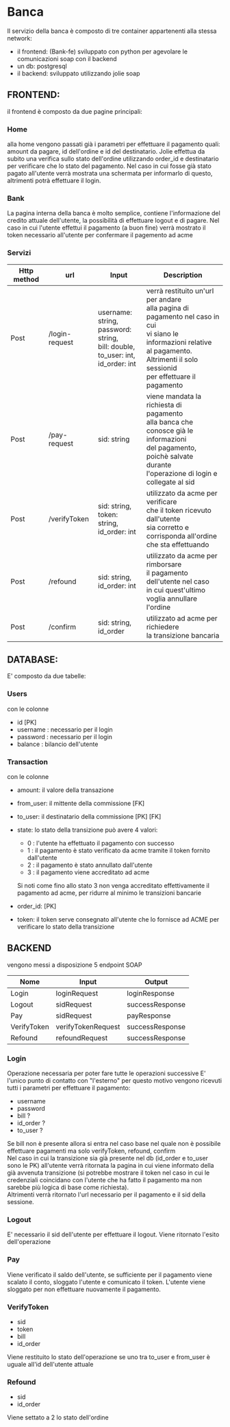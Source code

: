 # Banca

Il servizio della banca è composto di tre container appartenenti alla stessa network:
- il frontend: (Bank-fe) sviluppato con python per agevolare le comunicazioni soap con il backend
- un db:  postgresql
- il backend:  sviluppato utilizzando jolie soap

## FRONTEND:
il frontend è composto da due pagine principali:
### Home
alla home vengono passati già i parametri per effettuare il pagamento quali: amount da pagare, id dell'ordine e id del destinatario.
Jolie effettua da subito una verifica sullo stato dell'ordine utilizzando order_id e destinatario per verificare che lo stato del pagamento.
Nel caso in cui fosse già stato pagato all'utente verrà mostrata una schermata per informarlo di questo, altrimenti potrà effettuare il login.

### Bank
La pagina interna della banca è molto semplice, contiene l'informazione del credito attuale dell'utente, la possibilità di effettuare logout e di pagare.
Nel caso in cui l'utente effettui il pagamento (a buon fine) verrà mostrato il token necessario all'utente per confermare il pagemento ad acme

### Servizi
| Http method | url            | Input                                                                                          | Description                                                                                                                                                                                  |
|-------------|----------------|------------------------------------------------------------------------------------------------|----------------------------------------------------------------------------------------------------------------------------------------------------------------------------------------------|
| Post        | /login-request | username: string, <br/>password: string,<br/>bill: double,<br/>to_user: int,<br/>id_order: int | verrà restituito un'url per andare<br/>alla pagina di pagamento nel caso in cui<br/>vi siano le informazioni relative<br/>al pagamento. Altrimenti il solo sessionid<br/>per effettuare il pagamento |
| Post        | /pay-request   | sid: string                                                                                    | viene mandata la richiesta di pagamento<br/> alla banca che conosce già le informazioni<br/> del pagamento, poichè salvate durante<br/> l'operazione di login e collegate al sid             |
| Post        | /verifyToken   | sid: string,<br/>token: string,<br/>id_order: int                                              | utilizzato da acme per verificare<br/> che il token ricevuto dall'utente<br/> sia corretto e corrisponda all'ordine<br/> che sta effettuando                                                 |
| Post        | /refound              | sid: string,<br/>id_order: int                                                                 | utilizzato da acme per rimborsare<br/> il pagamento dell'utente nel caso<br/> in cui quest'ultimo voglia annullare l'ordine                                                                  |
| Post        |/confirm| sid: string, <br/>id_order                                                                     | utilizzato ad acme per richiedere <br/>la transizione bancaria                                                                                                                                    |

## DATABASE:
E' composto da due tabelle:

### Users
con le colonne
- id [PK]
- username : necessario per il login
- password : necessario per il login
- balance : bilancio dell'utente

### Transaction
con le colonne
- amount: il valore della transazione
- from_user: il mittente della commissione [FK]
- to_user: il destinatario della commissione [PK] [FK]
- state: lo stato della transizione può avere 4 valori:
  - 0 : l'utente ha effettuato il pagamento con successo
  - 1 : il pagamento è stato verificato da acme tramite il token fornito dall'utente
  - 2 : il pagamento è stato annullato dall'utente
  - 3 : il pagamento viene accreditato ad acme 
  
  Si noti come fino allo stato 3 non venga accreditato effettivamente il pagamento ad acme, per ridurre al minimo le transizioni bancarie
- order_id: [PK] 
- token: il token serve consegnato all'utente che lo fornisce ad ACME per verificare lo stato della transizione

## BACKEND
vengono messi a disposizione 5 endpoint SOAP

| Nome        | Input              | Output          |
|-------------|--------------------|-----------------|
| Login       | loginRequest       | loginResponse   |
| Logout      | sidRequest         | successResponse |
| Pay         | sidRequest         | payResponse     |
| VerifyToken | verifyTokenRequest | successResponse |
| Refound     | refoundRequest     | successResponse |

### Login
Operazione necessaria per poter fare tutte le operazioni successive
E' l'unico punto di contatto con "l'esterno" per questo motivo vengono ricevuti tutti i parametri per effettuare il pagamento:
- username
- password
- bill ?
- id_order ? 
- to_user ?

Se bill non è presente allora si entra nel caso base nel quale non è possibile effettuare pagamenti ma solo verifyToken, refound, confirm\
Nel caso in cui la transizione sia già presente nel db (id_order e to_user sono le PK) all'utente verrà ritornata la pagina in cui viene informato della già avvenuta transizione (si potrebbe mostrare il token nel caso in cui le credenziali coincidano con l'utente che ha fatto il pagamento ma non sarebbe più logica di base come richiesta).\
Altrimenti verrà ritornato l'url necessario per il pagamento e il sid della sessione.

### Logout
E' necessario il sid dell'utente per effettuare il logout. Viene ritornato l'esito dell'operazione

### Pay
Viene verificato il saldo dell'utente, se sufficiente per il pagamento viene scalato il conto, sloggato l'utente e comunicato il token.
L'utente viene sloggato per non effettuare nuovamente il pagamento.

### VerifyToken
- sid
- token
- bill
- id_order

Viene restituito lo stato dell'operazione se uno tra to_user e from_user è uguale all'id dell'utente attuale

### Refound
- sid
- id_order

Viene settato a 2 lo stato dell'ordine
